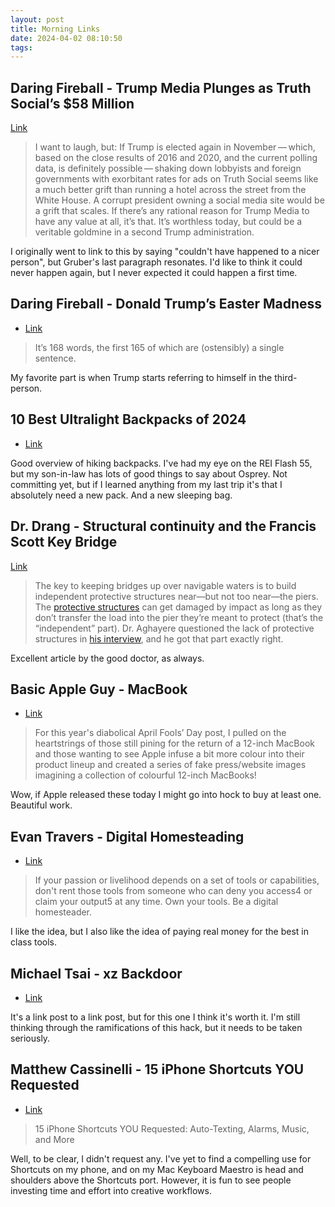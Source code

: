 ```yaml
---
layout: post
title: Morning Links
date: 2024-04-02 08:10:50
tags: 
---
```


## Daring Fireball - Trump Media Plunges as Truth Social’s $58 Million

[Link](https://daringfireball.net/linked/2024/04/01/trump-media-plunges)

> I want to laugh, but: If Trump is elected again in November — which, based on the close results of 2016 and 2020, and the current polling data, is definitely possible — shaking down lobbyists and foreign governments with exorbitant rates for ads on Truth Social seems like a much better grift than running a hotel across the street from the White House. A corrupt president owning a social media site would be a grift that scales. If there’s any rational reason for Trump Media to have any value at all, it’s that. It’s worthless today, but could be a veritable goldmine in a second Trump administration.

I originally went to link to this by saying "couldn't have happened to a nicer person", but Gruber's last paragraph resonates. I'd like to think it could never happen again, but I never expected it could happen a first time. 


## Daring Fireball - Donald Trump’s Easter Madness

- [Link](https://daringfireball.net/linked/2024/04/01/trump-easter-message)

> It’s 168 words, the first 165 of which are (ostensibly) a single sentence.

My favorite part is when Trump starts referring to himself in the third-person. 


## 10 Best Ultralight Backpacks of 2024

- [Link](https://sectionhiker.com/sectionhiker-gear-guide/10-best-ultralight-backpacks/)

Good overview of hiking backpacks. I've had my eye on the REI Flash 55, but my son-in-law has lots of good things to say about Osprey. Not committing yet, but if I learned anything from my last trip it's that I absolutely need a new pack. And a new sleeping bag. 


## Dr. Drang - Structural continuity and the Francis Scott Key Bridge

[Link](https://leancrew.com/all-this/2024/04/structural-continuity-and-the-francis-scott-key-bridge/)

> The key to keeping bridges up over navigable waters is to build independent protective structures near—but not too near—the piers. The [protective structures](https://catalog.loc.gov/vwebv/search?searchCode=LCCN&searchArg=79016710&searchType=1&permalink=y) can get damaged by impact as long as they don’t transfer the load into the pier they’re meant to protect (that’s the “independent” part). Dr. Aghayere questioned the lack of protective structures in [his interview](https://6abc.com/baltimore-bridge-collapse-safety-construction-drexel-university/14574047/), and he got that part exactly right.

Excellent article by the good doctor, as always. 

## Basic Apple Guy - MacBook

- [Link](https://basicappleguy.com/basicappleblog/macbook)

> For this year's diabolical April Fools’ Day post, I pulled on the heartstrings of those still pining for the return of a 12-inch MacBook and those wanting to see Apple infuse a bit more colour into their product lineup and created a series of fake press/website images imagining a collection of colourful 12-inch MacBooks!

Wow, if Apple released these today I might go into hock to buy at least one. Beautiful work. 

## Evan Travers - Digital Homesteading

- [Link](https://evantravers.com/articles/2024/04/01/digital-homesteading/)

> If your passion or livelihood depends on a set of tools or capabilities, don't rent those tools from someone who can deny you access4 or claim your output5 at any time. Own your tools. Be a digital homesteader.

I like the idea, but I also like the idea of paying real money for the best in class tools.

## Michael Tsai - xz Backdoor

- [Link](https://mjtsai.com/blog/2024/04/01/xz-backdoor/)

It's a link post to a link post, but for this one I think it's worth it. I'm still thinking through the ramifications of this hack, but it needs to be taken seriously. 

## Matthew Cassinelli - 15 iPhone Shortcuts YOU Requested

- [Link](https://matthewcassinelli.com/15-iphone-shortcuts-you-requested-auto-texting-alarms-music-and-more/)

> 15 iPhone Shortcuts YOU Requested: Auto-Texting, Alarms, Music, and More


Well, to be clear, I didn't request any. I've yet to find a compelling use for Shortcuts on my phone, and on my Mac Keyboard Maestro is head and shoulders above the Shortcuts port. However, it is fun to see people investing time and effort into creative workflows. 
